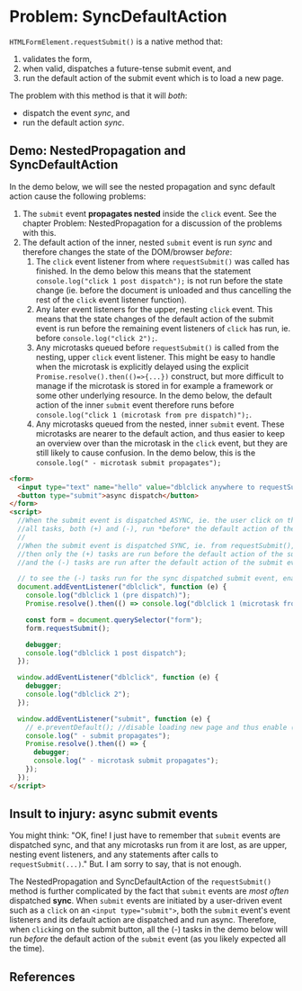 # Problem: SyncDefaultAction

`HTMLFormElement.requestSubmit()` is a native method that:
 1. validates the form,
 2. when valid, dispatches a future-tense submit event, and
 3. run the default action of the submit event which is to load a new page.
 
The problem with this method is that it will *both*:
* dispatch the event *sync*, and
* run the default action *sync*.

## Demo: NestedPropagation and SyncDefaultAction

In the demo below, we will see the nested propagation and sync default action cause the following problems:
1. The `submit` event **propagates nested** inside the `click` event. See the chapter Problem: NestedPropagation for a discussion of the problems with this.
2. The default action of the inner, nested `submit` event is run *sync* and therefore changes the state of the DOM/browser *before*:
   1. The `click` event listener from where `requestSubmit()` was called has finished. In the demo below this means that the statement `console.log("click 1 post dispatch");` is not run before the state change (ie. before the document is unloaded and thus cancelling the rest of the `click` event listener function).
   2. Any later event listeners for the upper, nesting `click` event. This means that the state changes of the default action of the submit event is run before the remaining event listeners of `click` has run, ie. before `console.log("click 2");`.
   3. Any microtasks queued before `requestSubmit()` is called from the nesting, upper `click` event listener. This might be easy to handle when the microtask is explicitly delayed using the explicit `Promise.resolve().then(()=>{...})` construct, but more difficult to manage if the microtask is stored in for example a framework or some other underlying resource. In the demo below, the default action of the inner `submit` event therefore runs before `console.log("click 1 (microtask from pre dispatch)");`. 
   4. Any microtasks queued from the nested, inner `submit` event. These microtasks are nearer to the default action, and thus easier to keep an overview over than the microtask in the `click` event, but they are still likely to cause confusion. In the demo below, this is the `console.log(" - microtask submit propagates");`

```html
<form>
  <input type="text" name="hello" value="dblclick anywhere to requestSubmit()">
  <button type="submit">async dispatch</button>
</form>
<script>
  //When the submit event is dispatched ASYNC, ie. the user click on the submit button,
  //all tasks, both (+) and (-), run *before* the default action of the submit event.
  //
  //When the submit event is dispatched SYNC, ie. from requestSubmit(),
  //then only the (+) tasks are run before the default action of the submit event,
  //and the (-) tasks are run after the default action of the submit event.

  // to see the (-) tasks run for the sync dispatched submit event, enable preventDefault() on the submit event.
  document.addEventListener("dblclick", function (e) {
    console.log("dblclick 1 (pre dispatch)");                                              //+
    Promise.resolve().then(() => console.log("dblclick 1 (microtask from pre dispatch)")); //-

    const form = document.querySelector("form");                                           //+
    form.requestSubmit();                                                                  //+

    debugger;                                                                              //-
    console.log("dblclick 1 post dispatch");                                               //-
  });

  window.addEventListener("dblclick", function (e) {
    debugger;                                                                              //-
    console.log("dblclick 2");                                                             //-
  });

  window.addEventListener("submit", function (e) {
    // e.preventDefault(); //disable loading new page and thus enable (-) tasks      
    console.log(" - submit propagates");                                                   //+
    Promise.resolve().then(() => {
      debugger;                                                                            //-
      console.log(" - microtask submit propagates");                                       //-
    });
  });
</script>
```

## Insult to injury: async submit events

You might think: "OK, fine! I just have to remember that `submit` events are dispatched sync, and that any microtasks run from it are lost, as are upper, nesting event listeners, and any statements after calls to `requestSubmit(...)`." But. I am sorry to say, that is not enough. 

The NestedPropagation and SyncDefaultAction of the `requestSubmit()` method is further complicated by the fact that `submit` events are *most often* dispatched **sync**. When `submit` events are initiated by a user-driven event such as a `click` on an `<input type="submit">`, both the `submit` event's event listeners and its default action are dispatched and run async. Therefore, when `click`ing on the submit button, all the (-) tasks in the demo below will run *before* the default action of the `submit` event (as you likely expected all the time).

## References